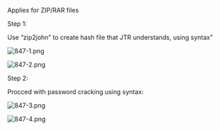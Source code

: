 


  
Applies for ZIP/RAR files  
  
Step 1:  
  
Use “zip2john” to create hash file that JTR understands, using syntax"  
  
![847-1.png](847-1.png)  
  
![847-2.png](847-2.png)  
  
Step 2:  
  
Procced with password cracking using syntax:  
  
![847-3.png](847-3.png)  
  
![847-4.png](847-4.png)  
  
